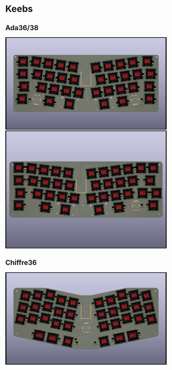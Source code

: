 # Keebs

## Ada36/38

![](ada36/pcb/ada36.jpg)
![](ada38/pcb/ada38.jpg)

## Chiffre36

![](chiffre36/pcb/chiffre36.jpg)
